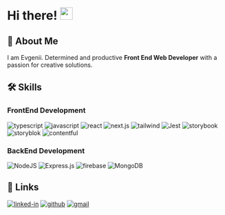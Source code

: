 # Hi there! <img src="https://media.giphy.com/media/hvRJCLFzcasrR4ia7z/giphy.gif" width="29px" height="29px">

## 🚀 About Me

I am Evgenii. Determined and productive  **Front End Web Developer** with a passion for creative solutions. 

## 🛠️ Skills

### FrontEnd Development
![typescript](https://img.shields.io/badge/TypeScript-3178C6?style=for-the-badge&logo=typescript&logoColor=white)
![javascript](https://img.shields.io/badge/JavaScript-323330?style=for-the-badge&logo=javascript&logoColor=F7DF1E)
![react](https://img.shields.io/badge/React-20232A?style=for-the-badge&logo=react&logoColor=61DAFB)
![next.js](https://img.shields.io/badge/Next.js-000000?style=for-the-badge&logo=next.js&logoColor=white)
![tailwind](https://img.shields.io/badge/Tailwind_CSS-38B2AC?style=for-the-badge&logo=tailwind-css&logoColor=white)
![Jest](https://img.shields.io/badge/Jest-C21325?style=for-the-badge&logo=jest&logoColor=white)
![storybook](https://img.shields.io/badge/Storybook-FF4785?style=for-the-badge&logo=storybook&logoColor=white)
![storyblok](https://img.shields.io/badge/Storyblok-001B48?style=for-the-badge&logo=storyblok&logoColor=white)
![contentful](https://img.shields.io/badge/Contentful-2478CC?style=for-the-badge&logo=contentful&logoColor=white)


### BackEnd Development

![NodeJS](https://img.shields.io/badge/node.js-6DA55F?style=for-the-badge&logo=node.js&logoColor=white)
![Express.js](https://img.shields.io/badge/express.js-%23404d59.svg?style=for-the-badge&logo=express&logoColor=%2361DAFB)
![firebase](https://img.shields.io/badge/Firebase-ffaa00?style=for-the-badge&logo=Firebase&logoColor=white)
![MongoDB](https://img.shields.io/badge/MongoDB-%234ea94b.svg?style=for-the-badge&logo=mongodb&logoColor=white)




## 🔗 Links

[![linked-in](https://img.shields.io/badge/Linked_In-0077B5?style=for-the-badge&logo=LinkedIn&logoColor=white)](https://www.linkedin.com/in/evgenii-stepanishin-a90ba717b/)
[![github](https://img.shields.io/badge/GitHub-000000?style=for-the-badge&logo=GitHub&logoColor=white)](https://github.com/Stepanishin)
[![gmail](https://img.shields.io/badge/Gmail-D14836?style=for-the-badge&logo=Gmail&logoColor=white)](mailto:evgenii.stepanishin@gmail.com)

